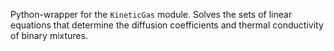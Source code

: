
Python-wrapper for the `KineticGas` module. Solves the sets of linear equations that determine the diffusion coefficients and thermal conductivity of binary mixtures.
